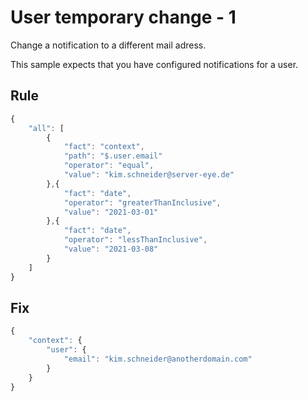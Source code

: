 # User temporary change - 1

Change a notification to a different mail adress.

This sample expects that you have configured notifications for a user.

## Rule
```js
{
	"all": [
		{
			"fact": "context",
            "path": "$.user.email"
			"operator": "equal",
			"value": "kim.schneider@server-eye.de"
		},{
            "fact": "date",
            "operator": "greaterThanInclusive",
            "value": "2021-03-01"
        },{
            "fact": "date",
            "operator": "lessThanInclusive",
            "value": "2021-03-08"
        }
	]
}
```

## Fix
```js
{
    "context": {
        "user": {
            "email": "kim.schneider@anotherdomain.com"
        }
    }
}
```